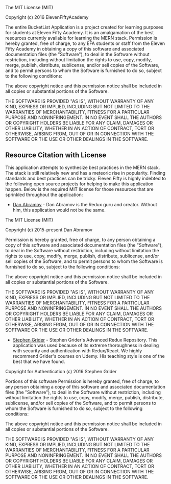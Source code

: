 The MIT License (MIT)

Copyright (c) 2016 ElevenFiftyAcademy

The entire BucketList Application is a project created for learning purposes for students at Eleven Fifty Academy. It is an amalgamation of the best resources currently available for learning the MERN stack. Permission is hereby granted, free of charge, to any EFA students or staff from the Eleven Fifty Academy in obtaining a copy of this software and associated documentation files (the "Software"), to deal in the Software without restriction, including without limitation the rights to use, copy, modify, merge, publish, distribute, sublicense, and/or sell copies of the Software, and to permit persons to whom the Software is
furnished to do so, subject to the following conditions:

The above copyright notice and this permission notice shall be included in all
copies or substantial portions of the Software.

THE SOFTWARE IS PROVIDED "AS IS", WITHOUT WARRANTY OF ANY KIND, EXPRESS OR
IMPLIED, INCLUDING BUT NOT LIMITED TO THE WARRANTIES OF MERCHANTABILITY,
FITNESS FOR A PARTICULAR PURPOSE AND NONINFRINGEMENT. IN NO EVENT SHALL THE
AUTHORS OR COPYRIGHT HOLDERS BE LIABLE FOR ANY CLAIM, DAMAGES OR OTHER
LIABILITY, WHETHER IN AN ACTION OF CONTRACT, TORT OR OTHERWISE, ARISING FROM,
OUT OF OR IN CONNECTION WITH THE SOFTWARE OR THE USE OR OTHER DEALINGS IN THE
SOFTWARE.


## Resource Citation with License
This application attempts to synthesize best practices in the MERN stack. The stack is still relatively new and has a meteoric rise in popularity. Finding standards and best practices can be tricky. Eleven Fifty is highly indebted to the following open source projects for helping to make this application happen. Below is the required MIT license for those resources that are sprinkled throughout the application:

* [Dan Abramov](https://github.com/reactjs/redux) - Dan Abramov is the Redux guru and creator. Without him, this application would not be the same. 

The MIT License (MIT)

Copyright (c) 2015-present Dan Abramov

Permission is hereby granted, free of charge, to any person obtaining a copy
of this software and associated documentation files (the "Software"), to deal
in the Software without restriction, including without limitation the rights
to use, copy, modify, merge, publish, distribute, sublicense, and/or sell
copies of the Software, and to permit persons to whom the Software is
furnished to do so, subject to the following conditions:

The above copyright notice and this permission notice shall be included in all
copies or substantial portions of the Software.

THE SOFTWARE IS PROVIDED "AS IS", WITHOUT WARRANTY OF ANY KIND, EXPRESS OR
IMPLIED, INCLUDING BUT NOT LIMITED TO THE WARRANTIES OF MERCHANTABILITY,
FITNESS FOR A PARTICULAR PURPOSE AND NONINFRINGEMENT. IN NO EVENT SHALL THE
AUTHORS OR COPYRIGHT HOLDERS BE LIABLE FOR ANY CLAIM, DAMAGES OR OTHER
LIABILITY, WHETHER IN AN ACTION OF CONTRACT, TORT OR OTHERWISE, ARISING FROM,
OUT OF OR IN CONNECTION WITH THE SOFTWARE OR THE USE OR OTHER DEALINGS IN THE
SOFTWARE.


* [Stephen Grider](https://github.com/StephenGrider/AdvancedReduxCode/blob/master/LICENSE.md) - Stephen Grider's Advanced Redux Repository. This application was used because of its extreme thoroughness in dealing with security and authentication with Redux/React. We highly recommend Grider's courses on Udemy. His teaching style is one of the best that we have found.

Copyright for Authentication (c) 2016 Stephen Grider

Portions of this software 
Permission is hereby granted, free of charge, to any person obtaining a copy
of this software and associated documentation files (the "Software"), to deal
in the Software without restriction, including without limitation the rights
to use, copy, modify, merge, publish, distribute, sublicense, and/or sell
copies of the Software, and to permit persons to whom the Software is
furnished to do so, subject to the following conditions:

The above copyright notice and this permission notice shall be included in all
copies or substantial portions of the Software.

THE SOFTWARE IS PROVIDED "AS IS", WITHOUT WARRANTY OF ANY KIND, EXPRESS OR
IMPLIED, INCLUDING BUT NOT LIMITED TO THE WARRANTIES OF MERCHANTABILITY,
FITNESS FOR A PARTICULAR PURPOSE AND NONINFRINGEMENT. IN NO EVENT SHALL THE
AUTHORS OR COPYRIGHT HOLDERS BE LIABLE FOR ANY CLAIM, DAMAGES OR OTHER
LIABILITY, WHETHER IN AN ACTION OF CONTRACT, TORT OR OTHERWISE, ARISING FROM,
OUT OF OR IN CONNECTION WITH THE SOFTWARE OR THE USE OR OTHER DEALINGS IN THE
SOFTWARE.
